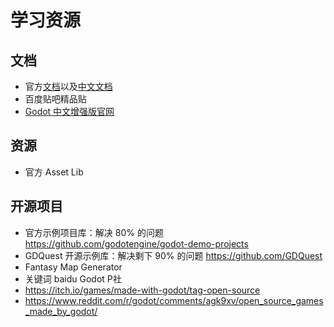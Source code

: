 # 学习资源

## 文档

- 官方[文档](https://docs.godotengine.org/en/stable/)以及[中文文档](https://docs.godotengine.org/zh_CN/latest/index.html)
- 百度贴吧精品贴
- [Godot 中文增强版官网](http://godot.pro/wp/)

## 资源

- 官方 Asset Lib

## 开源项目

- 官方示例项目库：解决 80% 的问题 <https://github.com/godotengine/godot-demo-projects>
- GDQuest 开源示例库：解决剩下 90% 的问题 <https://github.com/GDQuest>
- Fantasy Map Generator
- 关键词 baidu Godot P社
- <https://itch.io/games/made-with-godot/tag-open-source>
- <https://www.reddit.com/r/godot/comments/agk9xv/open_source_games_made_by_godot/>
